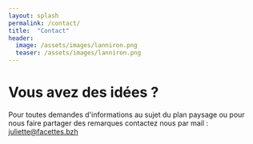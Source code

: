 ```yaml
---
layout: splash
permalink: /contact/
title:  "Contact"
header:
  image: /assets/images/lanniron.png
  teaser: /assets/images/lanniron.png
---
```


# Vous avez des idées ?

Pour toutes demandes d'informations au sujet du plan paysage ou pour nous faire partager des remarques contactez nous par mail :
[juliette@facettes.bzh](juliette@facettes.bzh)